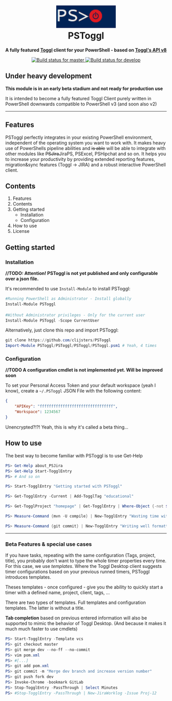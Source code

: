 <h1 align="center">
    <img src="logo.gif" style="height:70px" alt="PSToggl Logo">
    <br>
    PSToggl
    <br>
</h1>

<p align="center">
<b>A fully featured <a href="https://toggl.com/">Toggl</a> client for your PowerShell - based on <a href="https://github.com/toggl/toggl_api_docs/blob/master/toggl_api.md">Toggl's API v8</a></b>
</p>
<p align="center">
    <a href="https://ci.appveyor.com/project/Clijsters/pstoggl/branch/master">
        <img alt="Build status for master" src="https://ci.appveyor.com/api/projects/status/c6u0f4gk3ibxwa46/branch/master?svg=true&passingText=master%20-%20OK&pendingText=master%20-%20Pending&failingText=master%20-%20Failing">
    </a>
    <a href="https://ci.appveyor.com/project/Clijsters/pstoggl/branch/develop">
        <img alt="Build status for develop" src="https://ci.appveyor.com/api/projects/status/c6u0f4gk3ibxwa46/branch/develop?svg=true&passingText=develop%20-%20OK&pendingText=develop%20-%20Pending&failingText=develop%20-%20Failing">
    </a>
</p>

## Under heavy development

**This module is in an early beta stadium and not ready for production use**

It is intended to become a fully featured Toggl Client purely written in PowerShell downwards compatible to PowerShell v3 (and soon also v2)

____

## Features

PSToggl perfectly integrates in your existing PowerShell environment, independent of the operating system you want to work with. It makes heavy use of PowerShells pipeline abilities and ~~is able~~ will be able to integrate with other modules like ~~PSJira~~JiraPS, PSExcel, PSHipchat and so on. It helps you to increase your productivity by providing extended reporting features, migration&sync features (Toggl -> JIRA) and a robust interactive PowerShell client.

## Contents

1. Features
2. Contents
3. Getting started
    - Installation
    - Configuration
4. How to use
5. License

## Getting started

### Installation

**//TODO: Attention! PSToggl is not yet published and only configurable over a json file.**

It's recommended to use `Install-Module` to install PSToggl:

````PowerShell
#Running PowerShell as Administrator - Install globally
Install-Module PSToggl

#Without Administrator privileges - Only for the current user
Install-Module PSToggl -Scope CurrentUser
````

Alternatively, just clone this repo and import PSToggl:

````PowerShell
git clone https://github.com/clijsters/PSToggl
Import-Module PSToggl/PSToggl/PSToggl/PSToggl.psm1 # Yeah, 4 times
````

### Configuration

**//TODO A configuration cmdlet is not implemented yet. Will be improved soon**


To set your Personal Access Token and your default workspace (yeah I know), create a `~/.PSToggl` JSON File with the following content:
````json
{
    "APIKey": "ffffffffffffffffffffffffffffffff",
    "Workspace": 1234567
}
````
Unencrypted?!?! Yeah, this is why it's called a beta thing...

## How to use

The best way to become familiar with PSToggl is to use Get-Help
````PowerShell
PS> Get-Help about_PSJira
PS> Get-Help Start-TogglEntry
PS> # And so on
````

````PowerShell
PS> Start-TogglEntry "Getting started with PSToggl"
````

````PowerShell
PS> Get-TogglEntry -Current | Add-TogglTag "educational"
````

````PowerShell
PS> Get-TogglProject "homepage" | Get-TogglEntry | Where-Object {-not $_.billed} | Add-TogglTag "overdue"
````

````PowerShell
PS> Measure-Command {mvn -U compile} | New-TogglEntry "Wasting time with coffee..."
````

````PowerShell
PS> Measure-Command {git commit} | New-TogglEntry "Writing well formatted, meaningful git commit messages" -Tags @("efficiency", "Drumherum")
````

___

### Beta Features & special use cases

If you have tasks, repeating with the same configuration (Tags, project, title), you probably don't want to type the whole timer properties every time.  
For this case, we use _templates_. Where the Toggl Desktop client suggests timer configurations based on your previous runned timers, PSToggl introduces templates.

Theses templates - once configured - give you the ability to quickly start a timer with a defined name, project, client, tags, ...

There are two types of templates. Full templates and configuration templates. The latter is without a title.

**Tab completion** based on previous entered information will also be supported to mimic the behavior of Toggl Desktop. (And because it makes it much much faster to use cmdlets)

````PowerShell
PS> Start-TogglEntry -Template vcs
PS> git checkout master
PS> git merge dev --no-ff --no-commit
PS> vim pom.xml
PS> #[...]
PS> git add pom.xml
PS> git commit -m "Merge dev branch and increase version number"
PS> git push fork dev
PS> Invoke-Chrome -bookmark GitLab
PS> Stop-TogglEntry -PassThrough | Select Minutes
PS> #Stop-TogglEntry -PassThrough | New-JiraWorklog -Issue Proj-12
````
